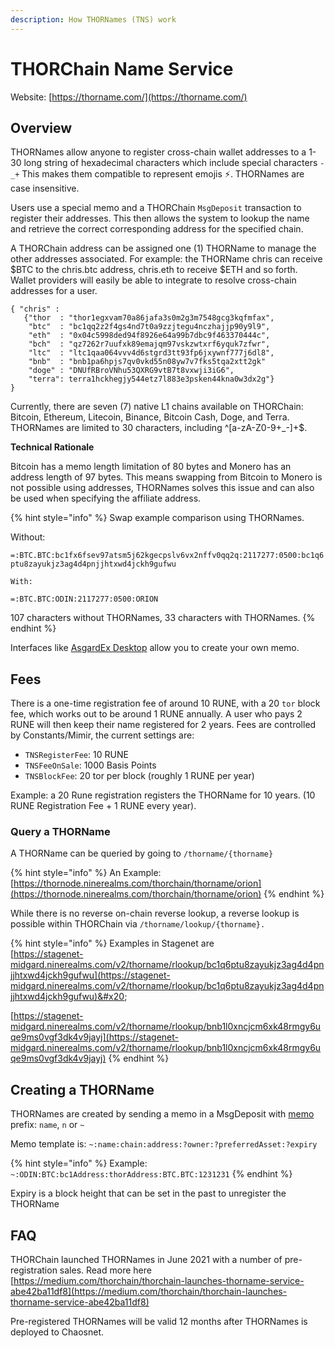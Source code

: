 ```yaml
---
description: How THORNames (TNS) work
---
```


# THORChain Name Service

Website: [https://thorname.com/](https://thorname.com/)

## Overview

THORNames allow anyone to register cross-chain wallet addresses to a 1-30 long string of hexadecimal characters which include special characters `-_+` This makes them compatible to represent emojis ⚡️. THORNames are case insensitive.

Users use a special memo and a THORChain `MsgDeposit` transaction to register their addresses. This then allows the system to lookup the name and retrieve the correct corresponding address for the specified chain.

A THORChain address can be assigned one (1) THORName to manage the other addresses associated. For example: the THORName chris can receive $BTC to the chris.btc address, chris.eth to receive $ETH and so forth. Wallet providers will easily be able to integrate to resolve cross-chain addresses for a user.

```
{ "chris" :
   {"thor  : "thor1egxvam70a86jafa3s0m2g3m7548gcg3kqfmfax",
    "btc"  : "bc1qq2z2f4gs4nd7t0a9zzjtegu4nczhajjp90y9l9", 
    "eth"  : "0x04c5998ded94f8926e64a99b7dbc9f463370444c", 
    "bch"  : "qz7262r7uufxk89emajqm97vskzwtxrf6yquk7zfwr",
    "ltc"  : "ltc1qaa064vvv4d6stgrd3tt93fp6jxywnf777j6dl8", 
    "bnb"  : "bnb1pa6hpjs7qv0vkd55n08yw7v7fks5tqa2xtt2gk"
    "doge" : "DNUfRBroVNhu53QXRG9vtB7t8vxwji3iG6",
    "terra": terra1hckhegjy544etz7l883e3psken44kna0w3dx2g"}
}
```

Currently, there are seven (7) native L1 chains available on THORChain: Bitcoin, Ethereum, Litecoin, Binance, Bitcoin Cash, Doge, and Terra. THORNames are limited to 30 characters, including ^\[a-zA-Z0-9+\_-]+$.

**Technical Rationale**

Bitcoin has a memo length limitation of 80 bytes and Monero has an address length of 97 bytes. This means swapping from Bitcoin to Monero is not possible using addresses, THORNames solves this issue and can also be used when specifying the affiliate address.

{% hint style="info" %}
Swap example comparison using THORNames.

Without:

`=:BTC.BTC:bc1fx6fsev97atsm5j62kgecpslv6vx2nffv0qq2q:2117277:0500:bc1q6ptu8zayukjz3ag4d4pnjjhtxwd4jckh9gufwu`

`With:`

`=:BTC.BTC:ODIN:2117277:0500:ORION`

107 characters without THORNames, 33 characters with THORNames.&#x20;
{% endhint %}

Interfaces like [AsgardEx Desktop](https://github.com/thorchain/asgardex-electron/releases) allow you to create your own memo.&#x20;

## Fees

There is a one-time registration fee of around 10 RUNE, with a 20 `tor` block fee, which works out to be around 1 RUNE annually. A user who pays 2 RUNE will then keep their name registered for 2 years. Fees are controlled by Constants/Mimir, the current settings are:&#x20;

* `TNSRegisterFee`: 10 RUNE
* `TNSFeeOnSale`: 1000 Basis Points
* `TNSBlockFee`: 20 tor per block (roughly 1 RUNE per year)

Example: a 20 Rune registration registers the THORName for 10 years. (10 RUNE Registration Fee + 1 RUNE every year).

### Query a THORName

A THORName can be queried by going to `/thorname/{thorname}`

{% hint style="info" %}
An Example: [https://thornode.ninerealms.com/thorchain/thorname/orion](https://thornode.ninerealms.com/thorchain/thorname/orion)
{% endhint %}

While there is no reverse on-chain reverse lookup, a reverse lookup is possible within THORChain via `/thorname/lookup/{thorname}.`

{% hint style="info" %}
Examples in Stagenet are\
[https://stagenet-midgard.ninerealms.com/v2/thorname/rlookup/bc1q6ptu8zayukjz3ag4d4pnjjhtxwd4jckh9gufwu](https://stagenet-midgard.ninerealms.com/v2/thorname/rlookup/bc1q6ptu8zayukjz3ag4d4pnjjhtxwd4jckh9gufwu)&#x20;

[https://stagenet-midgard.ninerealms.com/v2/thorname/rlookup/bnb1l0xncjcm6xk48rmgy6uqe9ms0vgf3dk4v9jayj](https://stagenet-midgard.ninerealms.com/v2/thorname/rlookup/bnb1l0xncjcm6xk48rmgy6uqe9ms0vgf3dk4v9jayj)
{% endhint %}

## Creating a THORName

THORNames are created by sending a memo in a MsgDeposit with [memo](https://dev.thorchain.org/thorchain-dev/wallets/memos) prefix: `name`, `n` or `~`

Memo template is: `~:name:chain:address:?owner:?preferredAsset:?expiry`

{% hint style="info" %}
Example: `~:ODIN:BTC:bc1Address:thorAddress:BTC.BTC:1231231`
{% endhint %}

Expiry is a block height that can be set in the past to unregister the THORName

## FAQ

THORChain launched THORNames in June 2021 with a number of pre-registration sales. Read more here [https://medium.com/thorchain/thorchain-launches-thorname-service-abe42ba11df8](https://medium.com/thorchain/thorchain-launches-thorname-service-abe42ba11df8)

Pre-registered THORNames will be valid 12 months after THORNames is deployed to Chaosnet.&#x20;
